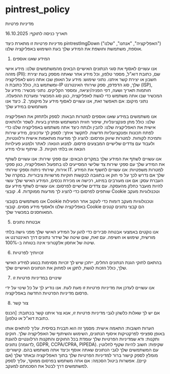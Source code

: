 # pintrest_policy

מדיניות פרטיות

תאריך כניסה לתוקף: 16.10.2025

מדיניות פרטיות זו מתארת כיצד pintrestImgDown ("האפליקציה", "אנחנו", "שלנו") אוספת, משתמשת וחושפת את המידע שלך בעת השימוש באפליקציה שלנו.

1. המידע שאנו אוספים

אנו עשויים לאסוף את סוגי הנתונים האישיים הבאים מהמשתמשים שלנו:
מידע אישי מזהה (PII): שם, כתובת דוא"ל, מספר טלפון, וכל מידע אחר שאתה מספק בעת יצירת חשבון או יצירת קשר איתנו.
נתוני שימוש: מידע על האופן שבו אתה ניגש לאפליקציה ומשתמש בה, כולל כתובת ה-IP שלך, סוג הדפדפן, ספק שירותי האינטרנט (ISP), חותמות תאריך ושעה, דפי הפניה/יציאה, ומספר הקליקים.
נתוני מכשיר: מידע על המכשיר שבו אתה משתמש כדי לגשת לאפליקציה, כגון סוג המכשיר ומערכת ההפעלה.
נתוני מיקום: אם תאפשר זאת, אנו עשויים לאסוף מידע על מיקומך.
2. כיצד אנו משתמשים במידע שלך

אנו משתמשים במידע שאנו אוספים למטרות הבאות:
לספק ולתחזק את האפליקציה שלנו: כולל מתן פונקציונליות, שיפור חווית המשתמש ופתרון בעיות.
לשפר ולהתאים אישית את האפליקציה שלנו: להבין ולנתח כיצד אתה משתמש באפליקציה שלנו כדי לפתח תכונות ופונקציונליות חדשות.
לתקשר איתך: לספק לך עדכונים, מידע שירות ותמיכת לקוחות.
למטרות שיווק ופרסום: להציג לך מודעות מותאמות אישית ורלוונטיות, ולעבוד עם צדדים שלישיים המבצעים פרסום.
למנוע הונאה: לאתר ולמנוע פעילויות הונאה או בלתי חוקיות.
3. שיתוף וגילוי מידע

אנו עשויים לשתף את המידע שלך במקרים הבאים:
עם ספקי שירות: אנו עשויים לשתף את המידע שלך עם ספקי שירות צד שלישי המסייעים לנו בתפעול האפליקציה, כגון ספקי אירוח, שירותי ניתוח וספקי שירותי IT.
למטרות משפטיות: אנו עשויים לחשוף את המידע שלך אם נדרש לכך על פי חוק או בתגובה לבקשות חוקיות מרשויות ציבוריות.
במקרה של העברת עסק: אם אנו מעורבים במיזוג, רכישה או מכירת נכסים, המידע האישי שלך עשוי להיות מועבר כחלק מהעסקה.
עם צדדים שלישיים לפרסום: אנו עשויים לשתף מידע עם שותפים לפרסום כדי להציג לך מודעות ממוקדות.
4. קובצי Cookie וטכנולוגיות מעקב

אנו משתמשים בקובצי Cookie וטכנולוגיות מעקב דומות כדי לעקוב אחר הפעילות באפליקציה שלנו ולאסוף מידע מסוים. קובצי Cookie הם קבצי נתונים קטנים המאוחסנים במכשיר שלך.

5. אבטחת נתונים

אנו נוקטים באמצעי אבטחה סבירים כדי להגן על המידע האישי שלך מפני גישה בלתי מורשית, שימוש או חשיפה. עם זאת, שום שיטה של שידור נתונים דרך האינטרנט או שיטה של אחסון אלקטרוני אינה בטוחה ב-100%.

6. זכויותיך לפרטיות

בהתאם לחוקי הגנת הנתונים החלים, ייתכן שיש לך זכויות מסוימות בנוגע למידע האישי שלך, כולל הזכות לגשת, לתקן או למחוק את הנתונים האישיים שלך.

7. שינויים במדיניות פרטיות זו

אנו עשויים לעדכן את מדיניות פרטיות זו מעת לעת. אנו נודיע לך על כל שינוי על ידי פרסום מדיניות הפרטיות החדשה באפליקציה.

8. צור קשר

אם יש לך שאלות כלשהן לגבי מדיניות פרטיות זו, אנא צור איתנו קשר בכתובת: [הכנס כתובת דוא"ל או טלפון].

הערות חשובות:
התאמה אישית: מסמך זה הוא תבנית בסיסית. עליך להתאים אותו באופן ספציפי לפרקטיקות איסוף הנתונים, השימוש והשיתוף של האפליקציה שלך.
חוקים ותקנות: ודא שמדיניות הפרטיות שלך עומדת בכל החוקים והתקנות הרלוונטיים להגנת נתונים (לדוגמה, GDPR, CCPA/CPRA, PIPEDA).
שקיפות: חשוב להיות שקוף לחלוטין עם המשתמשים שלך לגבי הנתונים שאתה אוסף וכיצד אתה משתמש בהם.
קישורים: מומלץ לספק קישור ברור למדיניות הפרטיות שלך בתוך האפליקציה ובאתר שלך (אם קיים).
אפשרות ביטול הסכמה: אם אתה משתמש בפרסום ממוקד, עליך לספק למשתמשים דרך לבטל את הסכמתם למעקב.

